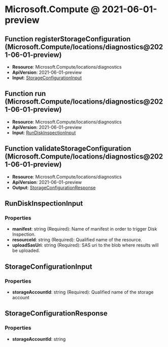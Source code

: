 # Microsoft.Compute @ 2021-06-01-preview

## Function registerStorageConfiguration (Microsoft.Compute/locations/diagnostics@2021-06-01-preview)
* **Resource**: Microsoft.Compute/locations/diagnostics
* **ApiVersion**: 2021-06-01-preview
* **Input**: [StorageConfigurationInput](#storageconfigurationinput)

## Function run (Microsoft.Compute/locations/diagnostics@2021-06-01-preview)
* **Resource**: Microsoft.Compute/locations/diagnostics
* **ApiVersion**: 2021-06-01-preview
* **Input**: [RunDiskInspectionInput](#rundiskinspectioninput)

## Function validateStorageConfiguration (Microsoft.Compute/locations/diagnostics@2021-06-01-preview)
* **Resource**: Microsoft.Compute/locations/diagnostics
* **ApiVersion**: 2021-06-01-preview
* **Output**: [StorageConfigurationResponse](#storageconfigurationresponse)

## RunDiskInspectionInput
### Properties
* **manifest**: string (Required): Name of manifest in order to trigger Disk Inspection.
* **resourceId**: string (Required): Qualified name of the resource.
* **uploadSasUri**: string (Required): SAS uri to the blob where results will be uploaded.

## StorageConfigurationInput
### Properties
* **storageAccountId**: string (Required): Qualified name of the storage account

## StorageConfigurationResponse
### Properties
* **storageAccountId**: string

